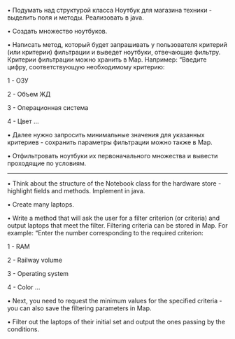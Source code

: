 • Подумать над структурой класса Ноутбук для магазина техники - выделить поля и методы. Реализовать в java.

• Создать множество ноутбуков.

• Написать метод, который будет запрашивать у пользователя критерий (или критерии) фильтрации и выведет ноутбуки, отвечающие фильтру. Критерии фильтрации можно хранить в Map. Например: “Введите цифру, соответствующую необходимому критерию:

1 - ОЗУ

2 - Объем ЖД

3 - Операционная система

4 - Цвет …

• Далее нужно запросить минимальные значения для указанных критериев - сохранить параметры фильтрации можно также в Map.

• Отфильтровать ноутбуки их первоначального множества и вывести проходящие по условиям.

---

• Think about the structure of the Notebook class for the hardware store - highlight fields and methods. Implement in java.

• Create many laptops.

• Write a method that will ask the user for a filter criterion (or criteria) and output laptops that meet the filter. Filtering criteria can be stored in Map. For example: “Enter the number corresponding to the required criterion:

1 - RAM

2 - Railway volume

3 - Operating system

4 - Color …

• Next, you need to request the minimum values for the specified criteria - you can also save the filtering parameters in Map.

• Filter out the laptops of their initial set and output the ones passing by the conditions.


